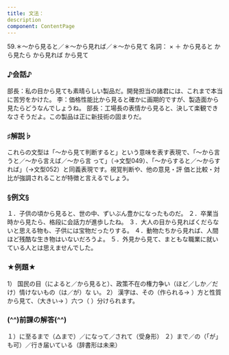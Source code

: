 ```yaml
---
title: 文法：
description
component: ContentPage
---
```



59.＊～から見ると／＊～から見れば／＊～から見て
名詞： × ＋ から見ると から見たら から見れば から見て
### ♪会話♪
部長：私の目から見ても素晴らしい製品だ。開発担当の諸君には、これまで本当に苦労をかけた。
李：価格性能比から見ると確かに画期的ですが、製造面から見たらどうなんでしょうね。
部長：工場長の表情から見ると、決して楽観できなさそうだよ。この製品は正に新技術の固まりだ。
### ♯解説♭
これらの文型は「～から見て判断すると」という意味を表す表現で、「～から言うと／～から言えば／～から言 って」（→文型049）、「～からすると／～からすれば」（→文型052）と同義表現です。視覚判断や、他の意見・評 価と比較・対比が強調されることが特徴と言えるでしょう。
### §例文§
１．子供の頃から見ると、世の中、ずいぶん豊かになったものだ。
２．卒業当時から見たら、格段に会話力が進歩したね。
３．大人の目から見ればくだらないと思える物も、子供には宝物だったりする。
４．動物たちから見れば、人間ほど残酷な生き物はいないだろうよ。
５．外見から見て、まともな職業に就いている人とは思えませんでした。
### ★例題★
1） 国民の目（によると／から見ると）、政策不在の権力争い（ほど／しか／だけ）情けないもの（は／が）な
い。
2） 漢字は、その（作られる→ ）方と性質から見て、（大きい→ ）六つ（ ）分けられます。
### (^^)前課の解答(^^)
１）に至るまで（△まで）／になって／されて（受身形）
２）まで／の（「が」も可）／行き届いている（辞書形は未来）
